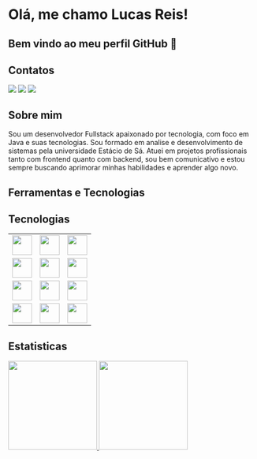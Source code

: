 # Olá, me chamo Lucas Reis! 
## Bem vindo ao meu perfil GitHub 👋

## Contatos

<div>
<a href="https://instagram.com/llusca1" target="_blank"><img loading="lazy" src="https://img.shields.io/badge/-Instagram-%23E4405F?style=for-the-badge&logo=instagram&logoColor=white" target="_blank"></a>
<a href = "mailto:contato@lreis091@gmail.com"><img loading="lazy" src="https://img.shields.io/badge/Gmail-D14836?style=for-the-badge&logo=gmail&logoColor=white" target="_blank"></a>
<a href="https://www.linkedin.com/in/llsreis" target="_blank"><img loading="lazy" src="https://img.shields.io/badge/-LinkedIn-%230077B5?style=for-the-badge&logo=linkedin&logoColor=white" target="_blank"></a>   
</div>

## Sobre mim

Sou um desenvolvedor Fullstack apaixonado por tecnologia, com foco em Java e suas tecnologias. Sou formado em analise e desenvolvimento de sistemas pela universidade Estácio de Sá. Atuei em projetos profissionais tanto com frontend quanto com backend, sou bem comunicativo e estou sempre buscando aprimorar minhas habilidades e aprender algo novo.
<!--
**LLReis/LLReis** is a ✨ _special_ ✨ repository because its `README.md` (this file) appears on your GitHub profile.

Here are some ideas to get you started:

- 🔭 I’m currently working on ...
- 🌱 I’m currently learning ...
- 👯 I’m looking to collaborate on ...
- 🤔 I’m looking for help with ...
- 💬 Ask me about ...
- 📫 How to reach me: ...
- 😄 Pronouns: ...
- ⚡ Fun fact: ...
-->
## Ferramentas e Tecnologias

## Tecnologias

<table>
  <tr>
    <td><img loading="lazy" src="https://cdn.jsdelivr.net/gh/devicons/devicon/icons/git/git-original.svg" width="40" height="40"/></td>
    <td><img loading="lazy" src="https://cdn.jsdelivr.net/gh/devicons/devicon@latest/icons/github/github-original.svg" width="40" height="40" /></td>
    <td><img loading="lazy" src="https://cdn.jsdelivr.net/gh/devicons/devicon@latest/icons/java/java-original-wordmark.svg" width="40" height="40" /></td>
  </tr>
  <tr>
    <td><img loading="lazy" src="https://cdn.jsdelivr.net/gh/devicons/devicon@latest/icons/javascript/javascript-original.svg" width="40" height="40" /></td>
    <td><img loading="lazy" src="https://cdn.jsdelivr.net/gh/devicons/devicon@latest/icons/typescript/typescript-original.svg" width="40" height="40" /></td>
    <td><img loading="lazy" src="https://cdn.jsdelivr.net/gh/devicons/devicon@latest/icons/spring/spring-original-wordmark.svg" width="40" height="40" /></td>
  </tr>
  <tr>
    <td><img loading="lazy" src="https://cdn.jsdelivr.net/gh/devicons/devicon@latest/icons/react/react-original.svg" width="40" height="40" /></td>
    <td><img loading="lazy" src="https://cdn.jsdelivr.net/gh/devicons/devicon@latest/icons/angular/angular-original.svg" width="40" height="40" /></td>
    <td><img loading="lazy" src="https://cdn.jsdelivr.net/gh/devicons/devicon@latest/icons/mysql/mysql-original.svg" width="40" height="40" /></td>
  </tr>
  <tr>
    <td><img loading="lazy" src="https://cdn.jsdelivr.net/gh/devicons/devicon@latest/icons/microsoftsqlserver/microsoftsqlserver-original-wordmark.svg" width="40" height="40" /></td>
    <td><img loading="lazy" src="https://cdn.jsdelivr.net/gh/devicons/devicon@latest/icons/intellij/intellij-original.svg" width="40" height="40" /></td>
    <td><img loading="lazy" src="https://cdn.jsdelivr.net/gh/devicons/devicon@latest/icons/androidstudio/androidstudio-original.svg" width="40" height="40" /></td>
  </tr>
</table>



## Estatisticas

<div>
<a href="https://github.com/LLReis">
<img loading="lazy" height="180em" src="https://github-readme-stats.vercel.app/api/top-langs/?username=LLReis&layout=compact&langs_count=7&theme=dracula"/>
<img loading="lazy" height="180em" src="https://github-readme-stats.vercel.app/api?username=LLReis&show_icons=true&theme=dracula&include_all_commits=true&count_private=true"/>
</div>

